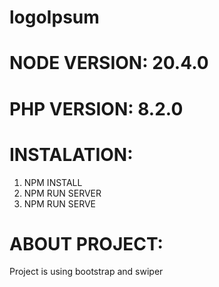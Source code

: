 # logoIpsum
# NODE VERSION: 20.4.0
# PHP VERSION: 8.2.0
#
# INSTALATION:
1. NPM INSTALL
2. NPM RUN SERVER
3. NPM RUN SERVE

# ABOUT PROJECT:
Project is using bootstrap and swiper
